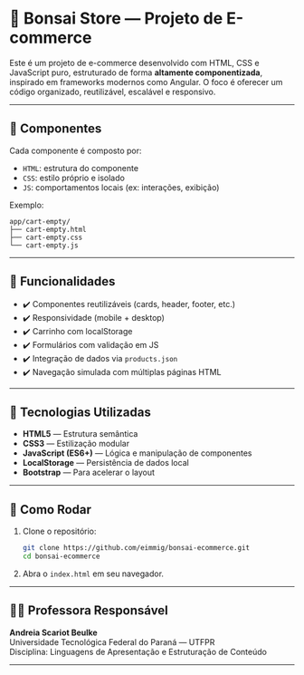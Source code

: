 
# 🛒 Bonsai Store — Projeto de E-commerce

Este é um projeto de e-commerce desenvolvido com HTML, CSS e JavaScript puro, estruturado de forma **altamente componentizada**, inspirado em frameworks modernos como Angular. O foco é oferecer um código organizado, reutilizável, escalável e responsivo.

---

## 🧩 Componentes

Cada componente é composto por:
- `HTML`: estrutura do componente
- `CSS`: estilo próprio e isolado
- `JS`: comportamentos locais (ex: interações, exibição)

Exemplo:
```
app/cart-empty/
├── cart-empty.html
├── cart-empty.css
└── cart-empty.js
```

---

## 📌 Funcionalidades

- ✔️ Componentes reutilizáveis (cards, header, footer, etc.)
- ✔️ Responsividade (mobile + desktop)
- ✔️ Carrinho com localStorage
- ✔️ Formulários com validação em JS
- ✔️ Integração de dados via `products.json`
- ✔️ Navegação simulada com múltiplas páginas HTML

---

## 🧠 Tecnologias Utilizadas

- **HTML5** — Estrutura semântica
- **CSS3** — Estilização modular
- **JavaScript (ES6+)** — Lógica e manipulação de componentes
- **LocalStorage** — Persistência de dados local
- **Bootstrap** — Para acelerar o layout

---

## 🚀 Como Rodar

1. Clone o repositório:
   ```bash
   git clone https://github.com/eimmig/bonsai-ecommerce.git
   cd bonsai-ecommerce
   ```

2. Abra o `index.html` em seu navegador.

---

## 👩‍🏫 Professora Responsável

**Andreia Scariot Beulke**  
Universidade Tecnológica Federal do Paraná — UTFPR  
Disciplina: Linguagens de Apresentação e Estruturação de Conteúdo

---
